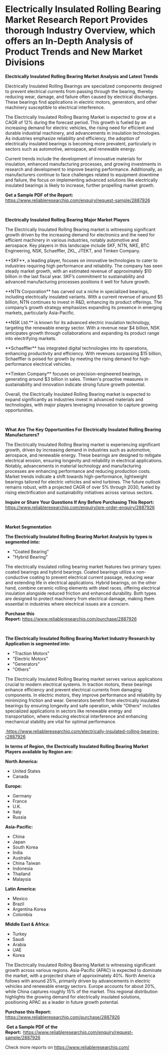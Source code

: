 <p><h1>Electrically Insulated Rolling Bearing Market Research Report Provides thorough Industry Overview, which offers an In-Depth Analysis of Product Trends and New Market Divisions</h1></p><p><strong>Electrically Insulated Rolling Bearing Market Analysis and Latest Trends</strong></p>
<p><p>Electrically Insulated Rolling Bearings are specialized components designed to prevent electrical currents from passing through the bearing, thereby reducing wear, damage, and failure often caused by electrical discharges. These bearings find applications in electric motors, generators, and other machinery susceptible to electrical interference.</p><p>The Electrically Insulated Rolling Bearing Market is expected to grow at a CAGR of 12% during the forecast period. This growth is fueled by an increasing demand for electric vehicles, the rising need for efficient and durable industrial machinery, and advancements in insulation technologies. As industries emphasize reliability and efficiency, the adoption of electrically insulated bearings is becoming more prevalent, particularly in sectors such as automotive, aerospace, and renewable energy.</p><p>Current trends include the development of innovative materials for insulation, enhanced manufacturing processes, and growing investments in research and development to improve bearing performance. Additionally, as manufacturers continue to face challenges related to equipment downtime and failure, the focus on implementing advanced solutions like electrically insulated bearings is likely to increase, further propelling market growth.</p></p>
<p><strong>Get a Sample PDF of the Report:&nbsp;</strong> <a href="https://www.reliableresearchiq.com/enquiry/request-sample/2887926?utm_campaign=3513&utm_medium=2&utm_source=Github&utm_content=ia&utm_term=14032025&utm_id=electrically-insulated-rolling-bearing">https://www.reliableresearchiq.com/enquiry/request-sample/2887926</a></p>
<p>&nbsp;</p>
<p><strong>Electrically Insulated Rolling Bearing Major Market Players</strong></p>
<p><p>The Electrically Insulated Rolling Bearing market is witnessing significant growth driven by the increasing demand for electronics and the need for efficient machinery in various industries, notably automotive and aerospace. Key players in this landscape include SKF, NTN, NKE, BTC Engineering, NSK, Schaeffler, ZKL, JTEKT, and Timken Company.</p><p>**SKF**, a leading player, focuses on innovative technologies to cater to industries requiring high performance and reliability. The company has seen steady market growth, with an estimated revenue of approximately $10 billion in the last fiscal year. SKF’s commitment to sustainability and advanced manufacturing processes positions it well for future growth.</p><p>**NTN Corporation** has carved out a niche in specialized bearings, including electrically insulated variants. With a current revenue of around $5 billion, NTN continues to invest in R&D, enhancing its product offerings. The company’s growth strategy emphasizes expanding its presence in emerging markets, particularly Asia-Pacific.</p><p>**NSK Ltd.** is known for its advanced electric insulation technology, targeting the renewable energy sector. With a revenue near $4 billion, NSK anticipates growth through collaborations and expanding its product range into electrifying markets.</p><p>**Schaeffler** has integrated digital technologies into its operations, enhancing productivity and efficiency. With revenues surpassing $15 billion, Schaeffler is poised for growth by meeting the rising demand for high-performance electrical vehicles.</p><p>**Timken Company** focuses on precision-engineered bearings, generating around $3 billion in sales. Timken's proactive measures in sustainability and innovation indicate strong future growth potential.</p><p>Overall, the Electrically Insulated Rolling Bearing market is expected to expand significantly as industries invest in advanced materials and technologies, with major players leveraging innovation to capture growing opportunities.</p></p>
<p>&nbsp;</p>
<p><strong>What Are The Key Opportunities For Electrically Insulated Rolling Bearing Manufacturers?</strong></p>
<p><p>The Electrically Insulated Rolling Bearing market is experiencing significant growth, driven by increasing demand in industries such as automotive, aerospace, and renewable energy. These bearings are designed to mitigate electrical erosion, ensuring longevity and reliability in electrical applications. Notably, advancements in material technology and manufacturing processes are enhancing performance and reducing production costs. Market trends indicate a shift towards high-performance, lightweight bearings tailored for electric vehicles and wind turbines. The future outlook remains robust, with a projected CAGR of over 5% through 2030, fueled by rising electrification and sustainability initiatives across various sectors.</p></p>
<p><strong>Inquire or Share Your Questions If Any Before Purchasing This Report:</strong> <a href="https://www.reliableresearchiq.com/enquiry/pre-order-enquiry/2887926?utm_campaign=3513&utm_medium=2&utm_source=Github&utm_content=ia&utm_term=14032025&utm_id=electrically-insulated-rolling-bearing">https://www.reliableresearchiq.com/enquiry/pre-order-enquiry/2887926</a></p>
<p>&nbsp;</p>
<p><strong>Market Segmentation</strong></p>
<p><strong>The Electrically Insulated Rolling Bearing Market Analysis by types is segmented into:</strong></p>
<p><ul><li>"Coated Bearing"</li><li>"Hybrid Bearing"</li></ul></p>
<p><p>The electrically insulated rolling bearing market features two primary types: coated bearings and hybrid bearings. Coated bearings utilize a non-conductive coating to prevent electrical current passage, reducing wear and extending life in electrical applications. Hybrid bearings, on the other hand, combine ceramic rolling elements with steel races, offering electrical insulation alongside reduced friction and enhanced durability. Both types are designed to protect machinery from electrical damage, making them essential in industries where electrical issues are a concern.</p></p>
<p><strong>Purchase this Report:&nbsp;</strong><a href="https://www.reliableresearchiq.com/purchase/2887926?utm_campaign=3513&utm_medium=2&utm_source=Github&utm_content=ia&utm_term=14032025&utm_id=electrically-insulated-rolling-bearing">https://www.reliableresearchiq.com/purchase/2887926</a></p>
<p>&nbsp;</p>
<p><strong>The Electrically Insulated Rolling Bearing Market Industry Research by Application is segmented into:</strong></p>
<p><ul><li>"Traction Motors"</li><li>"Electric Motors"</li><li>"Generators"</li><li>"Others"</li></ul></p>
<p><p>The Electrically Insulated Rolling Bearing market serves various applications crucial to modern electrical systems. In traction motors, these bearings enhance efficiency and prevent electrical currents from damaging components. In electric motors, they improve performance and reliability by minimizing friction and wear. Generators benefit from electrically insulated bearings by ensuring longevity and safe operation, while "Others" includes specialized applications in sectors like renewable energy and transportation, where reducing electrical interference and enhancing mechanical stability are vital for optimal performance.</p></p>
<p><a href="https://www.reliableresearchiq.com/electrically-insulated-rolling-bearing-r2887926?utm_campaign=3513&utm_medium=2&utm_source=Github&utm_content=ia&utm_term=14032025&utm_id=electrically-insulated-rolling-bearing">&nbsp;https://www.reliableresearchiq.com/electrically-insulated-rolling-bearing-r2887926</a></p>
<p><strong>In terms of Region, the Electrically Insulated Rolling Bearing Market Players available by Region are:</strong></p>
<p>
    <p> <strong> North America: </strong>
        <ul>
            <li>United States</li>
            <li>Canada</li>
        </ul>
        </p> 
    <p> <strong> Europe: </strong>
        <ul>
            <li>Germany</li>
            <li>France</li>
            <li>U.K.</li>
            <li>Italy</li>
            <li>Russia</li>
        </ul>
        </p> 
    <p> <strong> Asia-Pacific: </strong>
        <ul>
            <li>China</li>
            <li>Japan</li>
            <li>South Korea</li>
            <li>India</li>
            <li>Australia</li>
            <li>China Taiwan</li>
            <li>Indonesia</li>
            <li>Thailand</li>
            <li>Malaysia</li>
        </ul>
        </p> 
    <p> <strong> Latin America: </strong>
        <ul>
            <li>Mexico</li>
            <li>Brazil</li>
            <li>Argentina Korea</li>
            <li>Colombia</li>
        </ul>
        </p> 
    <p> <strong> Middle East & Africa: </strong>
        <ul>
            <li>Turkey</li>
            <li>Saudi</li>
            <li>Arabia</li>
            <li>UAE</li>
            <li>Korea</li>
        </ul>
    </p>
    </p>
<p><p>The Electrically Insulated Rolling Bearing Market is witnessing significant growth across various regions. Asia-Pacific (APAC) is expected to dominate the market, with a projected share of approximately 40%. North America follows with around 25%, primarily driven by advancements in electric vehicles and renewable energy sectors. Europe accounts for about 20%, while China captures roughly 15% of the market. This regional distribution highlights the growing demand for electrically insulated solutions, positioning APAC as a leader in future growth potential.</p></p>
<p><strong>Purchase this Report: </strong><a href="https://www.reliableresearchiq.com/purchase/2887926?utm_campaign=3513&utm_medium=2&utm_source=Github&utm_content=ia&utm_term=14032025&utm_id=electrically-insulated-rolling-bearing">https://www.reliableresearchiq.com/purchase/2887926</a></p>
<p>&nbsp;<strong>Get a Sample PDF of the Report:&nbsp;&nbsp;</strong><a href="https://www.reliableresearchiq.com/enquiry/request-sample/2887926?utm_campaign=3513&utm_medium=2&utm_source=Github&utm_content=ia&utm_term=14032025&utm_id=electrically-insulated-rolling-bearing">https://www.reliableresearchiq.com/enquiry/request-sample/2887926</a></p>
<p><strong></strong></p>
<p>Check more reports on <a href="https://www.reliableresearchiq.com/?utm_campaign=3513&utm_medium=2&utm_source=Github&utm_content=ia&utm_term=14032025&utm_id=electrically-insulated-rolling-bearing">https://www.reliableresearchiq.com/</a></p>
